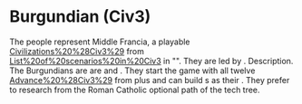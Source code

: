# Burgundian (Civ3)

The people represent Middle Francia, a playable [Civilizations%20%28Civ3%29](civilization) from [List%20of%20scenarios%20in%20Civ3](scenario) in "". They are led by .
Description.
The Burgundians are are and . They start the game with all twelve [Advance%20%28Civ3%29](technologies) from plus and can build s as their . They prefer to research from the Roman Catholic optional path of the tech tree.